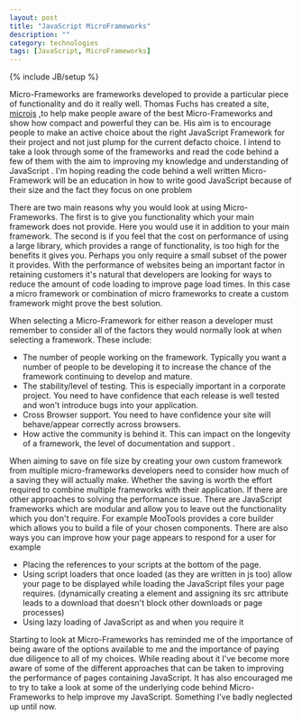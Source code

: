 ```yaml
---
layout: post
title: "JavaScript MicroFrameworks"
description: ""
category: technologies
tags: [JavaScript, MicroFrameworks]
---
```

{% include JB/setup %}

Micro-Frameworks are frameworks developed to provide a particular piece of functionality and do it really well. Thomas Fuchs has created a site, <a href="http://microjs.com/" target="_blank">microjs</a> ,to help make people aware of the best Micro-Frameworks and show how compact and powerful they can be. His aim is to encourage people to make an active choice about the right JavaScript Framework for their project and not just plump for the current defacto choice. I intend to take a look  through some of the frameworks and read the code behind a few of them with the aim to improving my knowledge and understanding of JavaScript . I'm hoping reading the code behind a well written Micro-Framework will be an education in how to write good JavaScript because of their size and the fact they focus on one problem
 
There are two main reasons why you would look at using Micro-Frameworks. The first is to give you functionality which your main framework does not provide. Here you would use it in addition to your main framework. The second is if you feel that the cost on performance of using a large library, which provides a range of functionality, is too high for the benefits it gives you. Perhaps you only require a small subset of the power it provides. With the performance of websites being an important factor in retaining customers it's natural that developers are looking for ways to reduce the amount of code loading to improve page load times. In this case a micro framework or combination of micro frameworks to create a custom framework might prove the best solution.
 
When selecting a Micro-Framework for either reason a developer must remember to consider all of the factors they would normally look at when selecting a framework. These include:
+ The number of people working on the framework. Typically you want a number of people to be developing it to increase the chance of the framework continuing to develop and mature.
+ The stability/level of testing. This is especially important in a corporate project. You need to have confidence that each release is well tested and won't introduce bugs into your application.
+ Cross Browser support. You need to have confidence your site will behave/appear correctly across browsers.
+ How active the community is behind it. This can impact on the longevity of a framework, the level of documentation and support . 

When aiming to save on file size by creating your own custom framework from multiple micro-frameworks developers need to consider how much of a saving they will actually make. Whether the saving is worth the effort required to combine multiple frameworks with their application. If there are other approaches to solving the performance issue. There are JavaScript frameworks which are modular and allow you to leave out the functionality which you don't require. For example MooTools provides a core builder which allows you to build a file of your chosen components. There are also ways you can improve how your page appears to respond for a user for example
+ Placing the references to your scripts at the bottom of the page.
+ Using script loaders that once loaded (as they are written in js too) allow your page to be displayed while loading the JavaScript files your page requires. (dynamically creating a element and assigning its src attribute leads to a download that doesn't block other downloads or page processes)
+ Using lazy loading of JavaScript as and when you require it
 
Starting to look at Micro-Frameworks has reminded me of the importance of being aware of the options available to me and the importance of paying due diligence to all of my choices. While reading about it I've become more aware of some of the different approaches that can be taken to improving the performance of pages containing JavaScript. It has also encouraged me to try to take a look at some of the underlying code behind Micro-Frameworks to help improve my JavaScript. Something I've badly neglected up until now.

